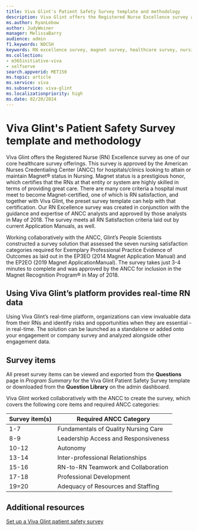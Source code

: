 ```yaml
---
title: Viva Glint's Patient Safety Survey template and methodology
description: Viva Glint offers the Registered Nurse Excellence survey as one of our core healthcare survey offerings. This survey is approved by the American Nurses Credentialing Center (ANCC) and awarded Magnet® status in Nursing.
ms.author: RyanLebow
author: JudyWeiner
manager: MelissaBarry
audience: admin
f1.keywords: NOCSH
keywords: RN excellence survey, magnet survey, healthcare survey, nursing survey 
ms.collection:  
- m365initiative-viva
- selfserve 
search.appverid: MET150 
ms.topic: article
ms.service: viva
ms.subservice: viva-glint
ms.localizationpriority: high
ms.date: 02/20/2024
---
```


# Viva Glint's Patient Safety Survey template and methodology
Viva Glint offers the Registered Nurse (RN) Excellence survey as one of our core healthcare survey offerings. This survey is approved by the American Nurses Credentialing Center (ANCC) for hospitals/clinics looking to attain or maintain Magnet® status in Nursing. Magnet status is a prestigious honor, which certifies that the RNs at that entity or system are highly skilled in terms of providing great care. There are many core criteria a hospital must meet to become Magnet-certified, one of which is RN satisfaction, and together with Viva Glint, the preset survey template can help with that certification. Our RN Excellence survey was created in conjunction with the guidance and expertise of ANCC analysts and approved by those analysts in May of 2018. The survey meets all RN Satisfaction criteria laid out by current Application Manuals, as well. 

Working collaboratively with the ANCC, Glint’s People Scientists constructed a survey solution that assessed the seven nursing satisfaction categories required for Exemplary Professional Practice Evidence of Outcomes as laid out in the EP3EO (2014 Magnet Application Manual) and the EP2EO (2019 Magnet ApplicationManual). The survey takes just 3-4 minutes to complete and was approved by the ANCC for inclusion in the Magnet Recognition Program® in May of 2018. 

## Using Viva Glint’s platform provides real-time RN data 

Using Viva Glint’s real-time platform, organizations can view invaluable data from their RNs and identify risks and opportunities when they are essential - in real-time. The solution can be launched as a standalone or added onto your engagement or company survey and analyzed alongside other engagement data. 

## Survey items

All preset survey items can be viewed and exported from the **Questions** page in *Program Summary* for the Viva Glint Patient Safety Survey template or downloaded from the **Question Library** on the admin dashboard. 

Viva Glint worked collaboratively with the ANCC to create the survey, which covers the following core items and required ANCC categories:

|Survey item(s)|Required ANCC Category|
|-----------|----------------------|
|1-7|Fundamentals of Quality Nursing Care|
|8-9|Leadership Access and Responsiveness|
|10-12|Autonomy|
|13-14|Inter-professional Relationships|
|15-16|RN-to-RN Teamwork and Collaboration|
|17-18|Professional Development|
|19=20|Adequacy of Resources and Staffing|

## Additional resources

[Set up a Viva Glint patient safety survey](../../glint/setup/patient-safety-survey.md)

